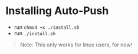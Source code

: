# Installing Auto-Push
* run `chmod +x ./install.sh`
* run `./install.sh`

> Note: This only works for linux users, for now!